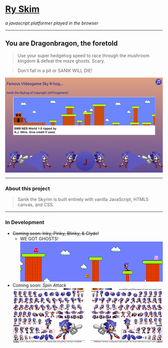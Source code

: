 # [Ry Skim](https://yeti-detective.github.io/ry_skim/)
*a javascript platformer played in the browser*
***
## You are Dragonbragon, the foretold
> Use your super hedgehog speed to race through the mushroom kingdom & defeat the maze ghosts. Scary.

> Don't fall in a pit or SANIK WILL DIE!

![MuShRoOm KiNgDoM](./screenshots/screen_shot.png)
***
### About this project
> Sanik the Skyrim is built entirely with vanilla JavaScript, HTML5 canvas, and CSS.

***
### In Development
* ~~Coming soon: Inky, Pinky, Blinky, & Clyde!~~
    * WE GOT GHOSTS!
![dem ghosts](./screenshots/them_ghost_bois.png)
* Coming soon: *Spin Attack*
![spin attack](./screenshots/spin_attack.png)
